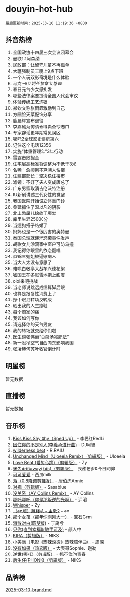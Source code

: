 # douyin-hot-hub

`最后更新时间：2025-03-10 11:19:36 +0800`

## 抖音热榜

1. 全国政协十四届三次会议闭幕会
1. 曼联1:1阿森纳
1. 民政部：让留守儿童不再孤单
1. 大疆强制员工晚上9点下班
1. 一个人玩双影奇境是什么体验
1. 马克·卡尼将任加拿大总理
1. 春日元气少女感扎发
1. 哪些法律案要提请全国人代会审议
1. 体验传统工艺炼银
1. 郑钦文称张雨霏激励到自己
1. 方圆脸天菜配饰分享
1. 鹿晨辉宣布退役
1. 李嘉诚为何清仓甩卖全球港口
1. 专家辟谣更年期常见误区
1. 哪吒2全球影史票房第六
1. 记住这个电话12356
1. 实施“体重管理年”3年行动
1. 雷霆击败掘金
1. 住宅层高标准将调整为不低于3米
1. 名嘴：詹姆斯不算湖人名宿
1. 住建部部长：坚决稳住楼市
1. 滤镜：不好了夫人变成唐总了
1. 广东男篮取消吉伦沃特注册
1. IU新剧讲述三代女性的觉醒
1. 我国医院开始设立体重门诊
1. 桑延抓住了温以凡的阴影
1. 北上憋屈儿媳终于爆发
1. 库里生涯25000分
1. 当遛狗搭子结婚了
1. 妈妈也是一个很厉害的奥特曼
1. 泰国总理就连环恐袭事件发声
1. 胡歌女儿涂鸦家中窗户可防鸟撞
1. 我记得你眼里的依恋翻唱
1. 似锦三姐姐被逼嫁病人
1. 当大人太没有意思了
1. 难哄白敬亭大战车兴德花絮
1. 嘘国王在冬眠雪地抱上甜度
1. oioi来吧挑战
1. 当老师说跳远成绩算脚后跟
1. 也算是报复性消费上了
1. 擦个眼泪转场反转版
1. 晒出我的人生跑鞋
1. 每个商家的痛
1. 我该如何写你
1. 请选择你的天气男友
1. 我的转场就交给你们啦
1. 医生谈张伟丽“白菜汤减肥法”
1. 新一股冷空气自西向东影响我国
1. 张凌赫何苏叶收官倒计时

## 明星榜

暂无数据

## 直播榜

暂无数据

## 音乐榜

1. [Kiss Kiss Shy Shy（Sped Up）](https://sf3-cdn-tos.douyinstatic.com/obj/tos-cn-ve-2774/oYpXDAeGgQK0zfPaji7iKUixpCXFGILeLGmvYA) - 李要红RedLi
1. [困住你的不是别人(李羲承进行曲)](https://sf3-cdn-tos.douyinstatic.com/obj/tos-cn-ve-2774/okWrrVL1iQGZbfHVeCPAe7IaerYfM2jEQi5mNI) - DJ阿智
1. [wilderness beat](https://sf3-cdn-tos.douyinstatic.com/obj/tos-cn-ve-2774/o0oBmODSFCpfFdLRGzAAFC2ah9AIMEQfAOueVE) - R.RAIU
1. [Unchanged Mind（Uloeeia Remix）（剪辑版）](https://sf3-cdn-tos.douyinstatic.com/obj/tos-cn-ve-2774/oIHYu1YfsziJqmggAqBsXOiiI2Y1QB6I61RsMW) - Uloeeia
1. [Love Beat  (爱的心跳）（剪辑版）](https://sf3-cdn-tos.douyinstatic.com/obj/tos-cn-ve-2774/oUlARwvEINIisZ9nCnKMZiYFGfCCYLtDADDBge) - Zy
1. [迷失driftaway(Edit)（剪辑版）](https://sf3-cdn-tos.douyinstatic.com/obj/tos-cn-ve-2774/ogaa1xGNeFO6FCaMgO8PzzAceEI4fBLDMi15H3) - 喪甜老爹&今日网抑
1. [可可爱爱](https://sf3-cdn-tos.douyinstatic.com/obj/tos-cn-ve-2774/0deb1e75aea643b9927ba26aaafa29dd) - 西瓜milk
1. [落（0.8降调剪辑版）](https://sf3-cdn-tos.douyinstatic.com/obj/tos-cn-ve-2774/ociN0WUv3APijBYr6DUmAHmdkZ5MjM6gIF3iA) - 唐伯虎Annie
1. [对视（剪辑版）](https://sf3-cdn-tos.douyinstatic.com/obj/tos-cn-ve-2774/ogKtIhiB0WfAa18F9z3uWODMtZi2ysB1VuAIsQ) - Sasablue
1. [没关系（AY Collins Remix）](https://sf3-cdn-tos.douyinstatic.com/obj/tos-cn-ve-2774/oIBbI5Ghw4zdUCQMJrDEFaAQilZP3EIDSi7MW) - AY Collins
1. [哪吒哪吒（你是那叛逆的光啊）](https://sf3-cdn-tos.douyinstatic.com/obj/tos-cn-ve-2774/oUkQCgCDnBanFehFEFQDxCQntAOIfp9gyZYFVo) - 沪滔
1. [Whisper](https://sf3-cdn-tos.douyinstatic.com/obj/tos-cn-ve-2774/oEeYKDxIDCFuArkftgkGqCnG7xZtRC2rEMKBQi) - Zy
1. [（en版）跳楼机 - 主歌2](https://sf3-cdn-tos.douyinstatic.com/obj/tos-cn-ve-2774/oklN6GvgQ2L8DpPeaAGf1gPeyKzjXFwHIwoCZv) - en
1. [那个女孩（那年你刚刚大一）](https://sf3-cdn-tos.douyinstatic.com/obj/tos-cn-ve-2774/o4IZw7TlivwiBBBMA2rIgWrGNIrjFroh6bPqQ) - 宝石Gem
1. [消散对白(圆梦版)](https://sf5-hl-cdn-tos.douyinstatic.com/obj/tos-cn-ve-2774/og4jB5I5IizzoZVAAAzWgBMAsMDWoArfwBOiFs) - 丁禹兮
1. [只你(直到幸福能触手可及)](https://sf3-cdn-tos.douyinstatic.com/obj/tos-cn-ve-2774/o0lBkRDzFTeaVSUz3ZZSCBVtZ5DIMQGfgmEAuE) - 颜人中
1. [KIRA（剪辑版）](https://sf6-cdn-tos.douyinstatic.com/obj/tos-cn-ve-2774/o0Bq3TvdHqOfzihWrHyABMociuMA3Inwsbx9Wi) - NIKS
1. [小美满（电影《热辣滚烫》热辣陪伴曲）](https://sf3-cdn-tos.douyinstatic.com/obj/tos-cn-ve-2774/o0GAn2lSgfZIDUgtevCGDQYnFg4CwnrBaxbTZL) - 周深
1. [没有如果（热恋版）](https://sf3-cdn-tos.douyinstatic.com/obj/tos-cn-ve-2774/o4iETqbxIThtCXlBeV0DfAhZsbCFGhagYupnMx) - 大表哥Sophie、迦勒
1. [逆世(哪吒)（剪辑版）](https://sf5-hl-cdn-tos.douyinstatic.com/obj/tos-cn-ve-2774/oMIEZAfEogrLnzfDWMBiZKCWuXIUFLtRDsOFWs) - 抓不住旳青春
1. [后生仔(PHONK)（剪辑版）](https://sf3-cdn-tos.douyinstatic.com/obj/tos-cn-ve-2774/o0TzmfumdQAJ1aGG9F5LfTXIYeGcqYKRPAeFdJ) - NIKS

## 品牌榜

[2025-03-10-brand.md](2025-03-10-brand.md)
